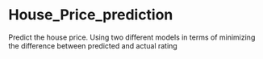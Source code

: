 # House_Price_prediction
Predict the house price. Using two different models in terms of minimizing the difference between predicted and actual rating
